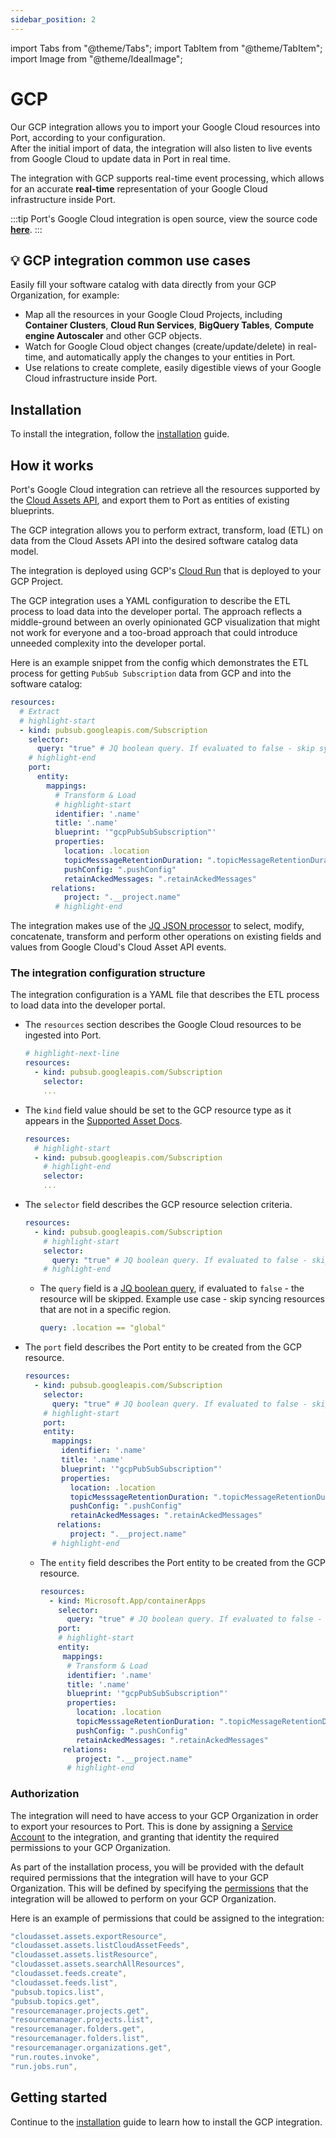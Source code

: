 ```yaml
---
sidebar_position: 2
---
```


import Tabs from "@theme/Tabs";
import TabItem from "@theme/TabItem";
import Image from "@theme/IdealImage";

# GCP

Our GCP integration allows you to import your Google Cloud resources into Port, according to your configuration.  
After the initial import of data, the integration will also listen to live events from Google Cloud to update data in Port in real time.  

The integration with GCP supports real-time event processing, which allows for an accurate **real-time** representation of your Google Cloud infrastructure inside Port.

:::tip
Port's Google Cloud integration is open source, view the source code [**here**](https://github.com/port-labs/ocean/tree/main/integrations/gcp).
:::

## 💡 GCP integration common use cases

Easily fill your software catalog with data directly from your GCP Organization, for example:  

- Map all the resources in your Google Cloud Projects, including **Container Clusters**, **Cloud Run Services**, **BigQuery Tables**, **Compute engine Autoscaler** and other GCP objects.
- Watch for Google Cloud object changes (create/update/delete) in real-time, and automatically apply the changes to your entities in Port.
- Use relations to create complete, easily digestible views of your Google Cloud infrastructure inside Port.

## Installation

To install the integration, follow the [installation](./installation.md) guide.  

## How it works

Port's Google Cloud integration can retrieve all the resources supported by the [Cloud Assets API](https://cloud.google.com/asset-inventory/docs/supported-asset-types), and export them to Port as entities of existing blueprints.

The GCP integration allows you to perform extract, transform, load (ETL) on data from the Cloud Assets API into the desired software catalog data model.

The integration is deployed using GCP's [Cloud Run](https://cloud.google.com/run?hl=en) that is deployed to your GCP Project.

The GCP integration uses a YAML configuration to describe the ETL process to load data into the developer portal. The approach reflects a middle-ground between an overly opinionated GCP visualization that might not work for everyone and a too-broad approach that could introduce unneeded complexity into the developer portal.

Here is an example snippet from the config which demonstrates the ETL process for getting `PubSub Subscription` data from GCP and into the software catalog:

```yaml showLineNumbers
resources:
  # Extract
  # highlight-start
  - kind: pubsub.googleapis.com/Subscription
    selector:
      query: "true" # JQ boolean query. If evaluated to false - skip syncing the object.
    # highlight-end
    port:
      entity:
        mappings:
          # Transform & Load
          # highlight-start
          identifier: '.name'
          title: '.name'
          blueprint: '"gcpPubSubSubscription"'
          properties:
            location: .location
            topicMesssageRetentionDuration: ".topicMessageRetentionDuration"
            pushConfig: ".pushConfig"
            retainAckedMessages: ".retainAckedMessages"
         relations:
            project: ".__project.name"
          # highlight-end
```

The integration makes use of the [JQ JSON processor](https://stedolan.github.io/jq/manual/) to select, modify, concatenate, transform and perform other operations on existing fields and values from Google Cloud's Cloud Asset API events.

### The integration configuration structure

The integration configuration is a YAML file that describes the ETL process to load data into the developer portal.

- The `resources` section describes the Google Cloud resources to be ingested into Port.
  ```yaml showLineNumbers
  # highlight-next-line
  resources:
    - kind: pubsub.googleapis.com/Subscription
      selector:
      ...
  ```
- The `kind` field value should be set to the GCP resource type as it appears in the [Supported Asset Docs](https://cloud.google.com/asset-inventory/docs/supported-asset-types).
  ```yaml showLineNumbers
  resources:
    # highlight-start
    - kind: pubsub.googleapis.com/Subscription
      # highlight-end
      selector:
      ...
  ```
- The `selector` field describes the GCP resource selection criteria.

  ```yaml showLineNumbers
  resources:
    - kind: pubsub.googleapis.com/Subscription
      # highlight-start
      selector:
        query: "true" # JQ boolean query. If evaluated to false - skip syncing the object.
      # highlight-end
  ```

  - The `query` field is a [JQ boolean query](https://stedolan.github.io/jq/manual/#Basicfilters), if evaluated to `false` - the resource will be skipped. Example use case - skip syncing resources that are not in a specific region.
    ```yaml showLineNumbers
    query: .location == "global"
    ```

- The `port` field describes the Port entity to be created from the GCP resource.
  ```yaml showLineNumbers
  resources:
    - kind: pubsub.googleapis.com/Subscription
      selector:
        query: "true" # JQ boolean query. If evaluated to false - skip syncing the object.
      # highlight-start
      port:
      entity:
        mappings:
          identifier: '.name'
          title: '.name'
          blueprint: '"gcpPubSubSubscription"'
          properties:
            location: .location
            topicMesssageRetentionDuration: ".topicMessageRetentionDuration"
            pushConfig: ".pushConfig"
            retainAckedMessages: ".retainAckedMessages"
         relations:
            project: ".__project.name"
        # highlight-end
  ```
  - The `entity` field describes the Port entity to be created from the GCP resource.
    ```yaml showLineNumbers
    resources:
      - kind: Microsoft.App/containerApps
        selector:
          query: "true" # JQ boolean query. If evaluated to false - skip syncing the object.
        port:
        # highlight-start
        entity:
         mappings:
          # Transform & Load
          identifier: '.name'
          title: '.name'
          blueprint: '"gcpPubSubSubscription"'
          properties:
            location: .location
            topicMesssageRetentionDuration: ".topicMessageRetentionDuration"
            pushConfig: ".pushConfig"
            retainAckedMessages: ".retainAckedMessages"
         relations:
            project: ".__project.name"
          # highlight-end
    ```

### Authorization

The integration will need to have access to your GCP Organization in order to export your resources to Port.
This is done by assigning a [Service Account](https://cloud.google.com/iam/docs/service-account-overview) to the integration, and granting that identity the required permissions to your GCP Organization.

As part of the installation process, you will be provided with the default required permissions that the integration will have to your GCP Organization.
This will be defined by specifying the [permissions](https://cloud.google.com/iam/docs/service-account-overview#service-account-permissions) that the integration will be allowed to perform on your GCP Organization.

Here is an example of permissions that could be assigned to the integration:

```yaml showLineNumbers
"cloudasset.assets.exportResource",
"cloudasset.assets.listCloudAssetFeeds",
"cloudasset.assets.listResource",
"cloudasset.assets.searchAllResources",
"cloudasset.feeds.create",
"cloudasset.feeds.list",
"pubsub.topics.list",
"pubsub.topics.get",
"resourcemanager.projects.get",
"resourcemanager.projects.list",
"resourcemanager.folders.get",
"resourcemanager.folders.list",
"resourcemanager.organizations.get",
"run.routes.invoke",
"run.jobs.run",
```

## Getting started

Continue to the [installation](./installation.md) guide to learn how to install the GCP integration.
